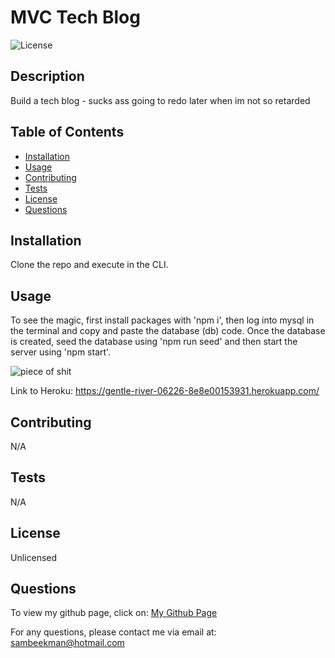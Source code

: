 
# MVC Tech Blog

![License](https://img.shields.io/badge/License-Unlicensed-blue)


## Description

Build a tech blog - sucks ass going to redo later when im not so retarded


## Table of Contents
- [Installation](#Installation)
- [Usage](#Usage)
- [Contributing](#Contributing)
- [Tests](#Tests)
- [License](#License)
- [Questions](#Questions)


## Installation

Clone the repo and execute in the CLI. 


## Usage

To see the magic, first install packages with 'npm i', then log into mysql in the terminal and copy and paste the database (db) code. Once the database is created, seed the database using 'npm run seed' and then start the server using 'npm start'.

![piece of shit](https://github.com/SamBeekman/MVC-Tech-Blog/assets/131665093/63017df4-22ed-4d4e-b632-f8a12d0c7a56)




Link to Heroku: https://gentle-river-06226-8e8e00153931.herokuapp.com/

## Contributing

N/A


## Tests

N/A


## License

Unlicensed


## Questions

To view my github page, click on: [My Github Page](https://www.github.com/SamBeekman)

For any questions, please contact me via email at: sambeekman@hotmail.com
